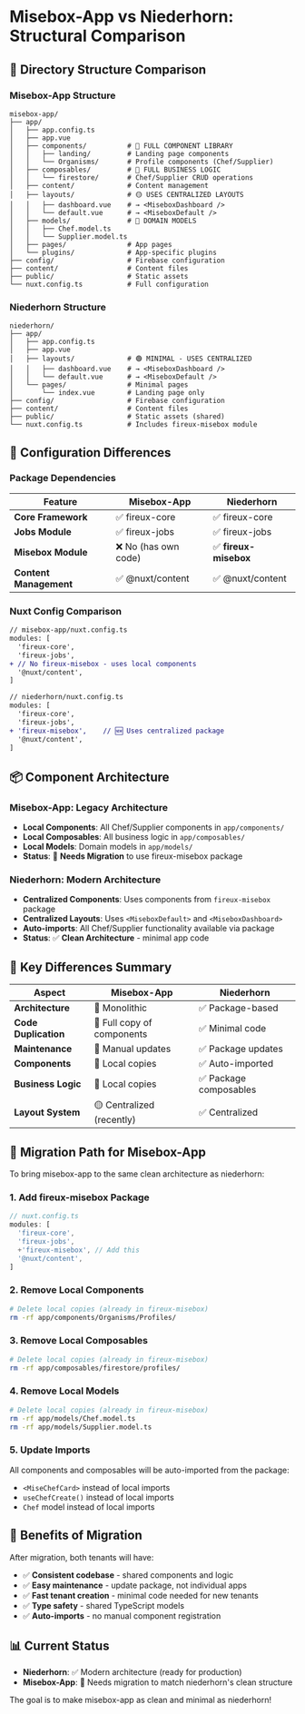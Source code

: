 # Misebox-App vs Niederhorn: Structural Comparison

## 📁 Directory Structure Comparison

### Misebox-App Structure

```
misebox-app/
├── app/
│   ├── app.config.ts
│   ├── app.vue
│   ├── components/          # 🔴 FULL COMPONENT LIBRARY
│   │   ├── landing/         # Landing page components
│   │   └── Organisms/       # Profile components (Chef/Supplier)
│   ├── composables/         # 🔴 FULL BUSINESS LOGIC
│   │   └── firestore/       # Chef/Supplier CRUD operations
│   ├── content/             # Content management
│   ├── layouts/             # 🟡 USES CENTRALIZED LAYOUTS
│   │   ├── dashboard.vue    # → <MiseboxDashboard />
│   │   └── default.vue      # → <MiseboxDefault />
│   ├── models/              # 🔴 DOMAIN MODELS
│   │   ├── Chef.model.ts
│   │   └── Supplier.model.ts
│   ├── pages/               # App pages
│   └── plugins/             # App-specific plugins
├── config/                  # Firebase configuration
├── content/                 # Content files
├── public/                  # Static assets
└── nuxt.config.ts           # Full configuration
```

### Niederhorn Structure

```
niederhorn/
├── app/
│   ├── app.config.ts
│   ├── app.vue
│   ├── layouts/             # 🟢 MINIMAL - USES CENTRALIZED
│   │   ├── dashboard.vue    # → <MiseboxDashboard />
│   │   └── default.vue      # → <MiseboxDefault />
│   └── pages/               # Minimal pages
│       └── index.vue        # Landing page only
├── config/                  # Firebase configuration
├── content/                 # Content files
├── public/                  # Static assets (shared)
└── nuxt.config.ts           # Includes fireux-misebox module
```

## 🔧 Configuration Differences

### Package Dependencies

| Feature                | Misebox-App          | Niederhorn            |
| ---------------------- | -------------------- | --------------------- |
| **Core Framework**     | ✅ fireux-core       | ✅ fireux-core        |
| **Jobs Module**        | ✅ fireux-jobs       | ✅ fireux-jobs        |
| **Misebox Module**     | ❌ No (has own code) | ✅ **fireux-misebox** |
| **Content Management** | ✅ @nuxt/content     | ✅ @nuxt/content      |

### Nuxt Config Comparison

```diff
// misebox-app/nuxt.config.ts
modules: [
  'fireux-core',
  'fireux-jobs',
+ // No fireux-misebox - uses local components
  '@nuxt/content',
]

// niederhorn/nuxt.config.ts
modules: [
  'fireux-core',
  'fireux-jobs',
+ 'fireux-misebox',    // 🆕 Uses centralized package
  '@nuxt/content',
]
```

## 📦 Component Architecture

### Misebox-App: Legacy Architecture

- **Local Components**: All Chef/Supplier components in `app/components/`
- **Local Composables**: All business logic in `app/composables/`
- **Local Models**: Domain models in `app/models/`
- **Status**: 🔴 **Needs Migration** to use fireux-misebox package

### Niederhorn: Modern Architecture

- **Centralized Components**: Uses components from `fireux-misebox` package
- **Centralized Layouts**: Uses `<MiseboxDefault>` and `<MiseboxDashboard>`
- **Auto-imports**: All Chef/Supplier functionality available via package
- **Status**: ✅ **Clean Architecture** - minimal app code

## 🎯 Key Differences Summary

| Aspect               | Misebox-App                | Niederhorn             |
| -------------------- | -------------------------- | ---------------------- |
| **Architecture**     | 🔴 Monolithic              | ✅ Package-based       |
| **Code Duplication** | 🔴 Full copy of components | ✅ Minimal code        |
| **Maintenance**      | 🔴 Manual updates          | ✅ Package updates     |
| **Components**       | 🔴 Local copies            | ✅ Auto-imported       |
| **Business Logic**   | 🔴 Local copies            | ✅ Package composables |
| **Layout System**    | 🟡 Centralized (recently)  | ✅ Centralized         |

## 🚀 Migration Path for Misebox-App

To bring misebox-app to the same clean architecture as niederhorn:

### 1. Add fireux-misebox Package

```typescript
// nuxt.config.ts
modules: [
  'fireux-core',
  'fireux-jobs',
  +'fireux-misebox', // Add this
  '@nuxt/content',
]
```

### 2. Remove Local Components

```bash
# Delete local copies (already in fireux-misebox)
rm -rf app/components/Organisms/Profiles/
```

### 3. Remove Local Composables

```bash
# Delete local copies (already in fireux-misebox)
rm -rf app/composables/firestore/profiles/
```

### 4. Remove Local Models

```bash
# Delete local copies (already in fireux-misebox)
rm -rf app/models/Chef.model.ts
rm -rf app/models/Supplier.model.ts
```

### 5. Update Imports

All components and composables will be auto-imported from the package:

- `<MiseChefCard>` instead of local imports
- `useChefCreate()` instead of local imports
- `Chef` model instead of local imports

## 🎉 Benefits of Migration

After migration, both tenants will have:

- ✅ **Consistent codebase** - shared components and logic
- ✅ **Easy maintenance** - update package, not individual apps
- ✅ **Fast tenant creation** - minimal code needed for new tenants
- ✅ **Type safety** - shared TypeScript models
- ✅ **Auto-imports** - no manual component registration

## 📊 Current Status

- **Niederhorn**: ✅ Modern architecture (ready for production)
- **Misebox-App**: 🔄 Needs migration to match niederhorn's clean structure

The goal is to make misebox-app as clean and minimal as niederhorn!
